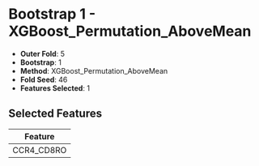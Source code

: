 # Bootstrap 1 - XGBoost_Permutation_AboveMean

- **Outer Fold**: 5
- **Bootstrap**: 1
- **Method**: XGBoost_Permutation_AboveMean
- **Fold Seed**: 46
- **Features Selected**: 1

## Selected Features

| Feature |
|---------|
| CCR4_CD8RO |
